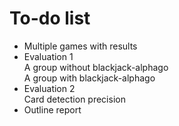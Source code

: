# To-do list
* Multiple games with results
* Evaluation 1  
A group without blackjack-alphago  
A group with blackjack-alphago
* Evaluation 2  
Card detection precision  
* Outline report
